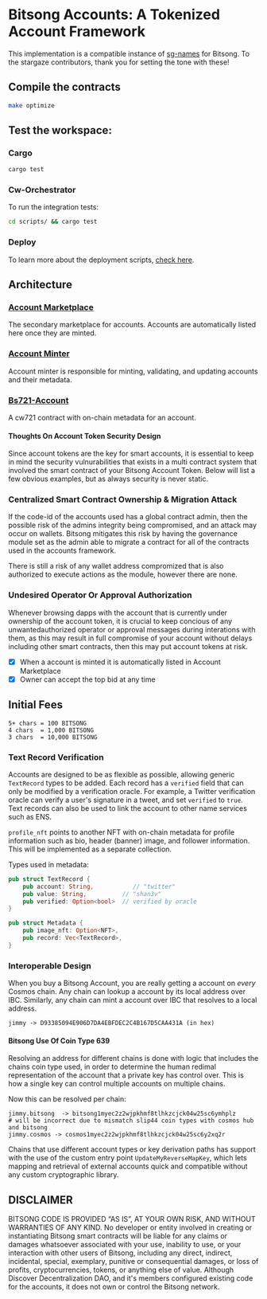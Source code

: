 # Bitsong Accounts: A Tokenized Account Framework

This implementation is a compatible instance of [sg-names](https://github.com/public-awesome/names) for Bitsong. To the stargaze contributors, thank you for setting the tone with these!
<!-- ##  [API Docs](./API.md) -->

## Compile the contracts 
```sh
make optimize
```
## Test the workspace: 
### Cargo
```sh
cargo test
```
### Cw-Orchestrator
To run the integration tests:
```sh 
cd scripts/ && cargo test
```
### Deploy 

To learn more about the deployment scripts, [check here](./scripts/README).


## Architecture

### [Account Marketplace](./contracts/bs721-account-marketplace/README.md)
The secondary marketplace for accounts. Accounts are automatically listed here once they are minted.

### [Account Minter](./contracts/bs721-account-minter/README.md)
Account minter is responsible for minting, validating, and updating accounts and their metadata.

### [Bs721-Account](./contracts/bs721-account/README.md)
A cw721 contract with on-chain metadata for an account.

#### Thoughts On Account Token Security Design 
Since account tokens are the key for smart accounts, it is essential to keep in mind the security vulnurabilities that exists in a multi contract system that involved the smart contract of your Bitsong Account Token. Below will list a few obvious examples, but as always security is never static.

### Centralized Smart Contract Ownership & Migration Attack
If the code-id of the accounts used has a global contract admin, then the possible risk of the admins integrity being compromised, and an attack may occur on wallets. Bitsong mitigates this risk by having the governance module set as the admin able to migrate a contract for all of the contracts used in the accounts framework. 


There is still a risk of any wallet address compromized that is also authorized to execute actions as the module, however there are none. 

### Undesired Operator Or Approval Authorization
Whenever browsing dapps with the account that is currently under ownership of the account token, it is crucial to keep concious of any unwantedauthorized operator or approval messages during interations with them, as this may result in full compromise of your account without delays  including other smart contracts, then this may put  account tokens at risk. 

<!-- ### Annual Auction -->
- [x] When a account is minted it is automatically listed in Account Marketplace
- [x] Owner can accept the top bid at any time

<!-- - [ ] After 1 year, owner has to pay 0.5% of the top bid to keep the account
- [ ] If a bid is placed for 4 weeks, account value rises to this value
- [ ] If fee is not paid, account is transferred to the bidder
- [ ] If there are no bids, there is a minimum fee to keep the account based on the number of characters
- [ ] Cap annual fee at X per year -->

## Initial Fees
```
5+ chars = 100 BITSONG
4 chars  = 1,000 BITSONG
3 chars  = 10,000 BITSONG
```
 
 ### Text Record Verification
Accounts are designed to be as flexible as possible, allowing generic `TextRecord` types to be added. Each record has a `verified` field that can only be modified by a verification oracle. For example, a Twitter verification oracle can verify a user's signature in a tweet, and set `verified` to `true`. Text records can also be used to link the account to other name services such as ENS.

`profile_nft` points to another NFT with on-chain metadata for profile information such as bio, header (banner) image, and follower information. This will be implemented as a separate collection.

Types used in metadata:

```rs
pub struct TextRecord {
    pub account: String,           // "twitter"
    pub value: String,          // "shan3v"
    pub verified: Option<bool>  // verified by oracle
}
```

```rs
pub struct Metadata {
    pub image_nft: Option<NFT>,
    pub record: Vec<TextRecord>,
}
```

### Interoperable Design
When you buy a Bitsong Account, you are really getting a account on _every_ Cosmos chain. Any chain can lookup a account by its local address over IBC. Similarly, any chain can mint a account over IBC that resolves to a local address. 

```
jimmy -> D93385094E906D7DA4EBFDEC2C4B167D5CAA431A (in hex)
```

#### Bitsong Use Of Coin Type 639
Resolving an address for different chains is done with logic that includes the chains coin type used, in order to determine the human redimal representation of the account that a private key has control over. This is how a single key can control multiple accounts on multiple chains. 


Now this can be resolved per chain:
```
jimmy.bitsong  -> bitsong1myec2z2wjpkhmf8tlhkzcjck04w25sc6ymhplz
# will be incorrect due to mismatch slip44 coin types with cosmos hub and bitsong 
jimmy.cosmos -> cosmos1myec2z2wjpkhmf8tlhkzcjck04w25sc6y2xq2r
```

Chains that use different account types or key derivation paths has support with the use of the custom entry point `UpdateMyReverseMapKey`, which lets mapping and retrieval of external accounts quick and compatible without any custom cryptographic library. 


## DISCLAIMER

BITSONG CODE IS PROVIDED “AS IS”, AT YOUR OWN RISK, AND WITHOUT WARRANTIES OF ANY KIND. No developer or entity involved in creating or instantiating Bitsong smart contracts will be liable for any claims or damages whatsoever associated with your use, inability to use, or your interaction with other users of Bitsong, including any direct, indirect, incidental, special, exemplary, punitive or consequential damages, or loss of profits, cryptocurrencies, tokens, or anything else of value. Although Discover Decentralization DAO, and it's members configured existing code for the accounts, it does not own or control the Bitsong network.